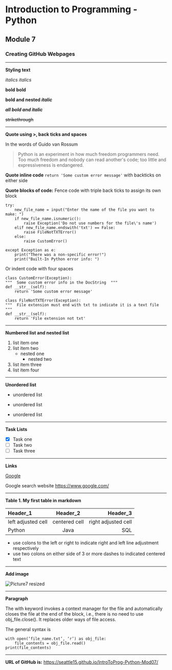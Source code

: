 # Introduction to Programming - Python
## Module 7
### Creating GitHub Webpages
________________________________________________________

**Styling text**  

*italics*  _italics_

**bold** __bold__

**bold and nested _italic_**

***all bold and italic***

~~strikethrough~~

----------------------------------------------------------


**Quote using >, back ticks and spaces**

In the words of Guido van Rossum
> Python is an experiment in how much freedom programmers need. Too much freedom and nobody can read another's code; too little and expressiveness is endangered.

**Quote inline code** `return 'Some custom error message'` with backticks on either side

**Quote blocks of code:** Fence code with triple back ticks to assign its own block
```
try:
    new_file_name = input("Enter the name of the file you want to make: ")
    if new_file_name.isnumeric():
        raise Exception('Do not use numbers for the file\'s name')
    elif new_file_name.endswith('txt') == False:
        raise FileNotTXTError()
    else:
        raise CustomError()

except Exception as e:
    print("There was a non-specific error!")
    print("Built-In Python error info: ")
```

Or indent code with four spaces

    class CustomError(Exception):
    """  Some custom error info in the DocString  """
    def __str__(self):
        return 'Some custom error message'

    class FileNotTXTError(Exception):
    """  File extension must end with txt to indicate it is a text file  """
    def __str__(self):
        return 'File extension not txt'
        
            
  ______________________________________________________
**Numbered list and nested list**

 
1) list item one   
2) list item two   
   * nested one   
     * nested two   
4) list item three   
5) list item four   
  

**********************************************************
**Unordered list**

* unordered list
- unordered list
+ unordered list

___________________________________________________
**Task Lists**

- [x] Task one
- [ ] Task two
- [ ] Task three

______________________________________________________________

**Links**

[Google](https://www.google.com/)

Google search website <https://www.google.com/>


______________________________________________________________


**Table 1. My first table in markdown**

|     **Header_1**        |      **Header_2**        |      **Header_3**       |
|:------------------      |:-------------------:     |--------------------:    |
|   left  adjusted cell   |   centered cell          |  right adjusted cell    | 
|  Python                 |   Java                   | SQL                     |   


* use colons to the left or right to indicate right and left line adjustment respectively
* use two colons on either side of 3 or more dashes to indicated centered text



_______________________________________________________

**Add image**



![Picture7 resized](https://user-images.githubusercontent.com/12945181/127597988-0375e87d-fdcd-4335-ae39-5ae65f86ce2b.png)


_______________________________________________________
**Paragraph**

The with keyword invokes a context manager for the file and automatically closes the file at the end of the block, i.e., there is no need to use obj_file.close(). It replaces older ways of file access. 

The general syntax is
```
with open(‘file_name.txt’, ‘r’) as obj_file:
    file_contents = obj_file.read()
print(file_contents)

```   

________________________________________________________

**URL of GitHub  is:** https://seattle15.github.io/IntroToProg-Python-Mod07/  


